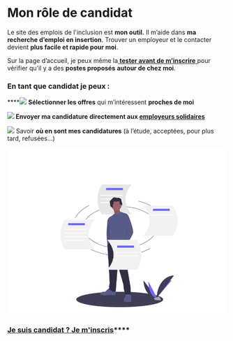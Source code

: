 # Mon rôle de candidat

Le site des emplois de l'inclusion est **mon outil.** Il m’aide dans **ma recherche d’emploi en insertion**. Trouver un employeur et le contacter devient **plus facile et rapide pour moi**.&#x20;

Sur la page d’accueil, je peux même la[ **tester avant de m’inscrire** ](https://emplois.inclusion.beta.gouv.fr)pour vérifier qu’il y a des **postes proposés** **autour de chez moi**.

### En tant que candidat je peux :&#x20;

****![](../.gitbook/assets/eye.svg) **Sélectionner les offres** qui m’intéressent **proches de moi**

****![](../.gitbook/assets/mail.svg) **Envoyer ma candidature** directement aux [**employeurs solidaires**](../pourquoi-une-plateforme-de-linclusion/qui-sont-les-employeurs-solidaires.md)****

![](../.gitbook/assets/help-circle-2-.svg) Savoir **où en sont mes candidatures** (à l’étude, acceptées, pour plus tard, refusées…)

![](../.gitbook/assets/capture-de-cran-2020-06-24-a-16.31.13.png)



### [ **Je suis candidat ? Je m'inscris**](https://emplois.inclusion.beta.gouv.fr/signup/job\_seeker)****
